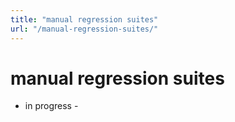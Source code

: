 ```yaml
---
title: "manual regression suites"
url: "/manual-regression-suites/"
---
```

# manual regression suites

- in progress -